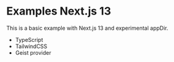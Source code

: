 # Examples Next.js 13

This is a basic example with Next.js 13 and experimental appDir.

- TypeScript
- TailwindCSS
- Geist provider
